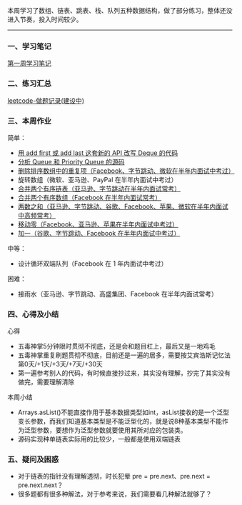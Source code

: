 本周学习了数组、链表、跳表、栈、队列五种数据结构，做了部分练习，整体还没进入节奏，投入时间较少。

---

### 一、学习笔记
[第一周学习笔记](https://github.com/xiaoboji/algorithm024/blob/main/Week_01/note)

### 二、练习汇总
[leetcode-做题记录(建设中)](https://github.com/xiaoboji/j-leetcode)

### 三、本周作业
简单：
- [用 add first 或 add last 这套新的 API 改写 Deque 的代码](https://github.com/xiaoboji/algorithm024/blob/main/Week_01/homework)
- [分析 Queue 和 Priority Queue 的源码](https://github.com/xiaoboji/algorithm024/blob/main/Week_01/homework)
- [删除排序数组中的重复项（Facebook、字节跳动、微软在半年内面试中考过）](https://github.com/xiaoboji/j-leetcode/tree/main/java/src/main/java/com/xiaoboji/problems/no_016_26_remove_duplicates_from_sorted_array)
- 旋转数组（微软、亚马逊、PayPal 在半年内面试中考过）
- [合并两个有序链表（亚马逊、字节跳动在半年内面试常考）](https://github.com/xiaoboji/algorithm024/blob/main/Week_01/homework/MergeTwoLists.java)
- [合并两个有序数组（Facebook 在半年内面试常考）](https://github.com/xiaoboji/algorithm024/blob/main/Week_01/homework/MergeArrays.java)
- [两数之和（亚马逊、字节跳动、谷歌、Facebook、苹果、微软在半年内面试中高频常考）](https://github.com/xiaoboji/algorithm024/blob/main/Week_01/homework/TwoSum.java)
- [移动零（Facebook、亚马逊、苹果在半年内面试中考过）](https://github.com/xiaoboji/j-leetcode/tree/main/java/src/main/java/com/xiaoboji/problems/no_005_283_move_zeros)
- [加一（谷歌、字节跳动、Facebook 在半年内面试中考过）](https://github.com/xiaoboji/j-leetcode/tree/main/java/src/main/java/com/xiaoboji/problems/no_002_66_plus_one)

中等：
- 设计循环双端队列（Facebook 在 1 年内面试中考过）

困难：
- 接雨水（亚马逊、字节跳动、高盛集团、Facebook 在半年内面试常考）

### 四、心得及小结
心得
- 五毒神掌5分钟限时贯彻不彻底，还是会和题目杠上，最后又是一地鸡毛
- 五毒神掌重复刷题贯彻不彻底，目前还是一遍的居多，需要按艾宾浩斯记忆法第0天/+1天/+3天/+7天/+30天
- 第一遍参考别人的代码，有时候直接抄过来，其实没有理解，抄完了其实没有做完，需要理解清除

本周小结
- Arrays.asList()不能直接作用于基本数据类型如int，asList接收的是一个泛型变长参数，而我们知道基本类型是不能泛型化的，就是说8种基本类型不能作为泛型参数，要想作为泛型参数就要使用其所对应的包装类。
- 源码实现种单链表实际用的比较少，一般都是使用双端链表

### 五、疑问及困惑

- 对于链表的指针没有理解透彻，时长犯晕 pre = pre.next、pre.next = pre.next.next？
- 很多题都有很多种解法，对于参考来说，我们需要看几种解法就够了？